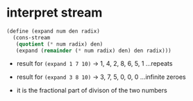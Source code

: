 # interpret stream

```scheme
(define (expand num den radix)
  (cons-stream
   (quotient (* num radix) den)
   (expand (remainder (* num radix) den) den radix)))
```

- result for `(expand 1 7 10)` -> 1, 4, 2, 8, 6, 5, 1 ...repeats

- result for `(expand 3 8 10)` -> 3, 7, 5, 0, 0, 0 ...infinite zeroes

- it is the fractional part of divison of the two numbers
